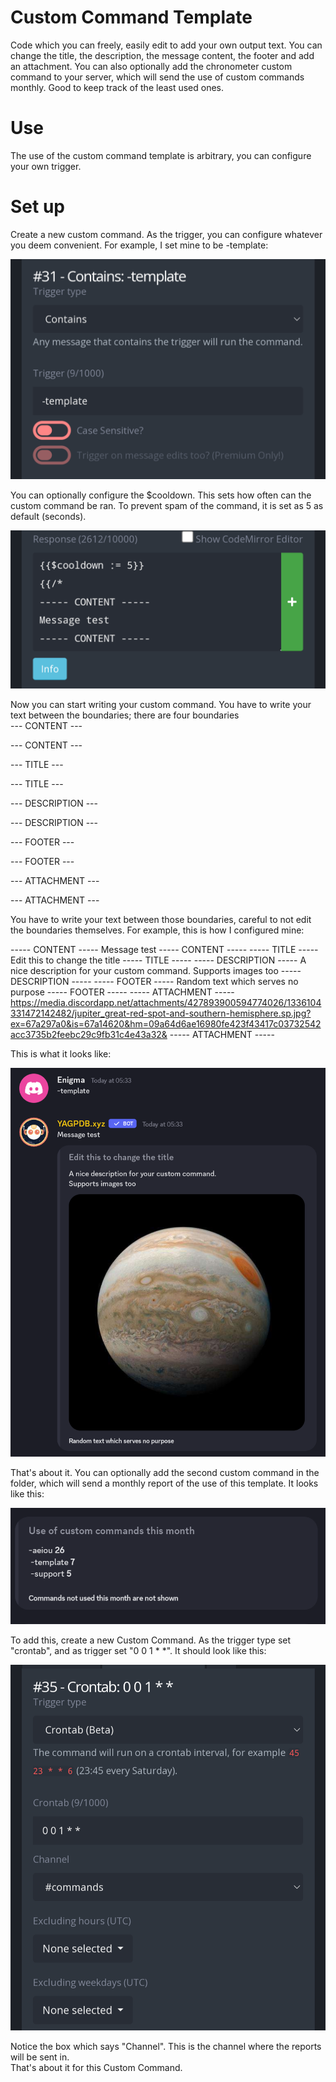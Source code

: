 # Custom Command Template
Code which you can freely, easily edit to add your own output text. You can change the title, the description, the message content, the footer and add an attachment. You can also optionally add the chronometer custom command to your server, which will send the use of custom commands monthly. Good to keep track of the least used ones.

# Use
The use of the custom command template is arbitrary, you can configure your own trigger.

# Set up
Create a new custom command. As the trigger, you can configure whatever you deem convenient. For example, I set mine to be -template:

![image](../ignore/customcommandtemplate1.png)

You can optionally configure the $cooldown. This sets how often can the custom command be ran. To prevent spam of the command, it is set as 5 as default (seconds).  

![image](../ignore/customcommandtemplate2.png)

Now you can start writing your custom command. You have to write your text between the boundaries; there are four boundaries  
--- CONTENT ---  

--- CONTENT ---  

--- TITLE ---  

--- TITLE ---  

--- DESCRIPTION ---

--- DESCRIPTION ---

--- FOOTER ---

--- FOOTER ---

--- ATTACHMENT ---

--- ATTACHMENT ---  

You have to write your text between those boundaries, careful to not edit the boundaries themselves. For example, this is how I configured mine:  

----- CONTENT -----
Message test
----- CONTENT -----
----- TITLE -----
Edit this to change the title
----- TITLE -----
----- DESCRIPTION -----
A nice description for your custom command.
Supports images too
----- DESCRIPTION -----
----- FOOTER -----
Random text which serves no purpose 
----- FOOTER -----
----- ATTACHMENT -----
https://media.discordapp.net/attachments/427893900594774026/1336104331472142482/jupiter_great-red-spot-and-southern-hemisphere.sp.jpg?ex=67a297a0&is=67a14620&hm=09a64d6ae16980fe423f43417c03732542acc3735b2feebc29c9fb31c4e43a32&
----- ATTACHMENT -----

This is what it looks like:  

![image](../ignore/customcommandtemplate3.png)

That's about it. 
You can optionally add the second custom command in the folder, which will send a monthly report of the use of this template. It looks like this:  

![image](../ignore/customcommandtemplate5.png)

To add this, create a new Custom Command. As the trigger type set "crontab", and as trigger set "0 0 1 * *". It should look like this:  

![image](../ignore/customcommandtemplate4.png)  

Notice the box which says "Channel". This is the channel where the reports will be sent in.  
That's about it for this Custom Command.

